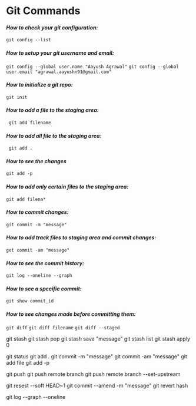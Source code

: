 
# Git Commands

#### _How to check your git configuration:_
```git config --list```

#### _How to setup your git username and email:_
```git config --global user.name "Aayush Agrawal"```
```git config --global user.email "agrawal.aayushn91@gmail.com"```

#### _How to initialize a git repo:_
```git init```

#### _How to add a file to the staging area:_
``` git add filename```

#### _How to add all file to the staging area:_
``` git add .```

#### _How to see the changes_
```git add -p```

#### _How to add only certain  files to the staging area:_
```git add filena*```

#### _How to commit changes:_
```git commit -m "message"```

#### _How to add track files to staging area and commit changes:_
```get commit -am "message"```

#### _How to see the commit history:_
```git log --oneline --graph```

#### _How to see a specific commit:_
```git show commit_id```

#### _How to see changes made before committing them:_
```git diff```
```git diff filename```
```git diff --staged```




git stash
git stash pop
git stash save "message"
git stash list
git stash apply 0


git status
git add .
git commit -m "message"
git commit -am "message"
git add file
git add -p

git push
git push remote branch
git push remote branch --set-upstream

git resest --soft HEAD~1
git commit --amend -m "message"
git revert hash

git log --graph --oneline